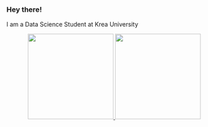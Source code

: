 ### Hey there!

I am a Data Science Student at Krea University

<div align="center">
  <a href="https://github.com/anuraghazra/github-readme-stats">
    <img height="200" src="https://github-readme-stats.vercel.app/api?username=ganesh-r-k-7&theme=midnight-purple&card_width=500&show_icons=true&bg_color=00000000&rank_icon=github" />
  </a>
  <a href="https://github.com/anuraghazra/convoychat">
    <img height="200" src="https://github-readme-stats.vercel.app/api/top-langs?username=ganesh-r-k-7&layout=donut&langs_count=4&theme=midnight-purple&bg_color=00000000" />
  </a>
</div>
